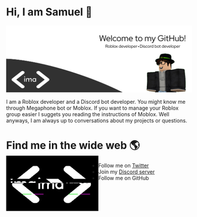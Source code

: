 # Hi, I am Samuel 👋

![welcome](./welcome.png)

I am a Roblox developer and a Discord bot developer. You might know me through Megaphone bot or Moblox. If you want to manage your Roblox group easier I suggets you reading the instructions of Moblox. Well anyways, I am always up to conversations about my projects or questions.

# Find me in the wide web 🌎 <img align="left" width="250" height="150" src="./gif.gif"></a>
- Follow me on [Twitter](https://twitter.com/imacodr)
- Join my [Discord server](https://discord.gg/SYtrv9m)
- Follow me on GitHub





<!--
**imacodr/imacodr** is a ✨ _special_ ✨ repository because its `README.md` (this file) appears on your GitHub profile.

Here are some ideas to get you started:

- 🔭 I’m currently working on ...
- 🌱 I’m currently learning ...
- 👯 I’m looking to collaborate on ...
- 🤔 I’m looking for help with ...
- 💬 Ask me about ...
- 📫 How to reach me: ...
- 😄 Pronouns: ...
- ⚡ Fun fact: ...
-->

